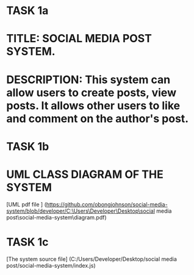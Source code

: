 # **TASK 1a**
# **TITLE:** SOCIAL MEDIA POST SYSTEM.


# **DESCRIPTION:** This system can allow users to create posts, view posts. It allows other users to like and comment on the author's post. 




# **TASK 1b**
# **UML CLASS DIAGRAM OF THE SYSTEM**

[UML pdf file ] (https://github.com/obongjohnson/social-media-system/blob/developer/C:\Users\Developer\Desktop\social media post\social-media-system\diagram.pdf)




# **TASK 1c**
[The system source file] (C:/Users/Developer/Desktop/social media post/social-media-system/index.js)